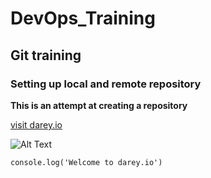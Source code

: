 # DevOps_Training
## Git training
### Setting up local and remote repository

**This is an attempt at creating a repository**

[visit darey.io](https://www.darey.io)

![Alt Text](https://example.com/image.jpg)

`console.log('Welcome to darey.io')`


